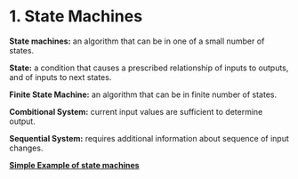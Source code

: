 # 1. State Machines

**State machines:** an algorithm that can be in one of a small number of states.

**State:** a condition that causes a prescribed relationship of inputs to outputs,
and of inputs to next states.

**Finite State Machine:** an algorithm that can be in finite number of states.

**Combitional System:** current input values are sufficient to determine output.

**Sequential System:** requires additional information about sequence of input changes.

**[Simple Example of state machines](Src/main.c)**

